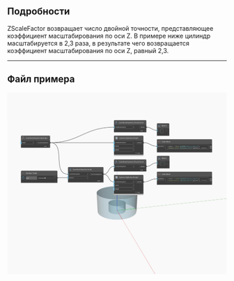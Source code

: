 ## Подробности
ZScaleFactor возвращает число двойной точности, представляющее коэффициент масштабирования по оси Z. В примере ниже цилиндр масштабируется в 2,3 раза, в результате чего возвращается коэффициент масштабирования по оси Z, равный 2,3.
___
## Файл примера

![ZScaleFactor](./Autodesk.DesignScript.Geometry.CoordinateSystem.ZScaleFactor_img.jpg)

